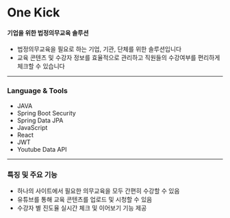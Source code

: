# One Kick
#### 기업을 위한 법정의무교육 솔루션

- 법정의무교육을 필요로 하는 기업, 기관, 단체를 위한 솔루션입니다
- 교육 콘텐츠 및 수강자 정보를 효율적으로 관리하고 직원들의 수강여부를 편리하게 체크할 수 있습니다

---

### Language & Tools
- JAVA
- Spring Boot Security
- Spring Data JPA
- JavaScript
- React
- JWT
- Youtube Data API

---

### 특징 및 주요 기능

- 하나의 사이트에서 필요한 의무교육을 모두 간편히 수강할 수 있음
- 유튜브를 통해 교육 콘텐츠를 업로드 및 시청할 수 있음
- 수강자 별 진도율 실시간 체크 및 이어보기 기능 제공


